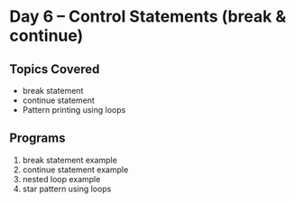 # Day 6 – Control Statements (break & continue)

## Topics Covered
- break statement
- continue statement
- Pattern printing using loops

## Programs
1. break statement example
2. continue statement example
3. nested loop example
4. star pattern using loops